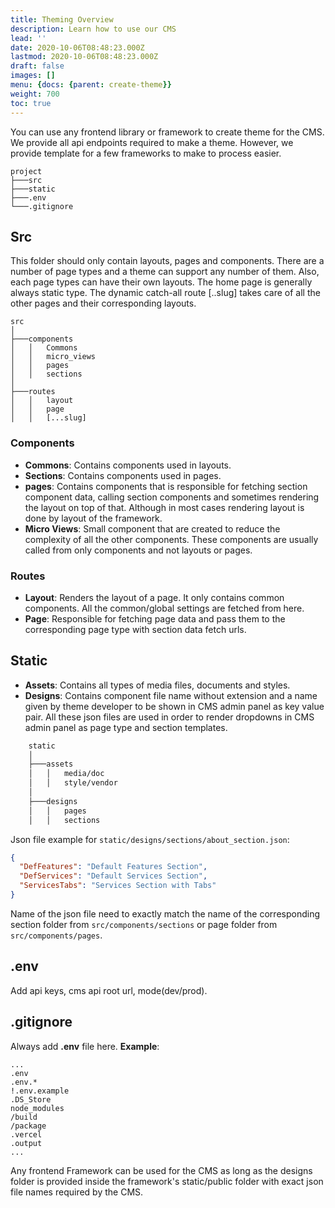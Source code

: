 ```yaml
---
title: Theming Overview
description: Learn how to use our CMS
lead: ''
date: 2020-10-06T08:48:23.000Z
lastmod: 2020-10-06T08:48:23.000Z
draft: false
images: []
menu: {docs: {parent: create-theme}}
weight: 700
toc: true
---
```


You can use any frontend library or framework to create theme for the CMS. We provide all api endpoints required to make
a theme. However, we provide template for a few frameworks to make to process easier.

    project
    ├───src
    ├───static
    ├───.env
    └───.gitignore

## Src

This folder should only contain layouts, pages and components. There are a number of page types and a theme can support
any number of them. Also, each page types can have their own layouts. The home page is generally always static type.
The dynamic catch-all route [..slug] takes care of all the other pages and their corresponding layouts.

    src
    │
    ├───components
    │   │   Commons
    │   │   micro_views
    │   │   pages
    │   │   sections
    │
    ├───routes
    │   │   layout
    │   │   page
    │   │   [...slug]

### Components

-   **Commons**: Contains components used in layouts.
-   **Sections**: Contains components used in pages.
-   **pages**: Contains components that is responsible for fetching section component data,
    calling section components and sometimes rendering the layout on top of that. Although in most cases rendering layout
    is done by layout of the framework.
-   **Micro Views**: Small component that are created to reduce the complexity of all the other components. These components
    are usually called from only components and not layouts or pages.

### Routes

-   **Layout**: Renders the layout of a page. It only contains common components. All the common/global settings are fetched from here.
-   **Page**: Responsible for fetching page data and pass them to the corresponding page type with section data fetch urls.

## Static

-   **Assets**: Contains all types of media files, documents and styles.
-   **Designs**: Contains component file name without extension and a name given by theme developer to be shown in CMS
    admin panel as key value pair. All these json files are used in order to render dropdowns in CMS admin panel as page
    type and section templates.

```bash
    static
    │
    ├───assets
    │   │   media/doc
    │   │   style/vendor
    │
    ├───designs
    │   │   pages
    │   │   sections
```

Json file example for `static/designs/sections/about_section.json`:

```json
{
  "DefFeatures": "Default Features Section",
  "DefServices": "Default Services Section",
  "ServicesTabs": "Services Section with Tabs"
}
```

Name of the json file need to exactly match the name of the corresponding section folder from `src/components/sections` or page folder from `src/components/pages`.

## .env

Add api keys, cms api root url, mode(dev/prod).

## .gitignore

Always add **.env** file here.
**Example**:

```gitignore
...
.env
.env.*
!.env.example
.DS_Store
node_modules
/build
/package
.vercel
.output
...
```

Any frontend Framework can be used for the CMS as long as the designs folder is provided inside the framework's static/public folder with exact json file names required by the CMS.
